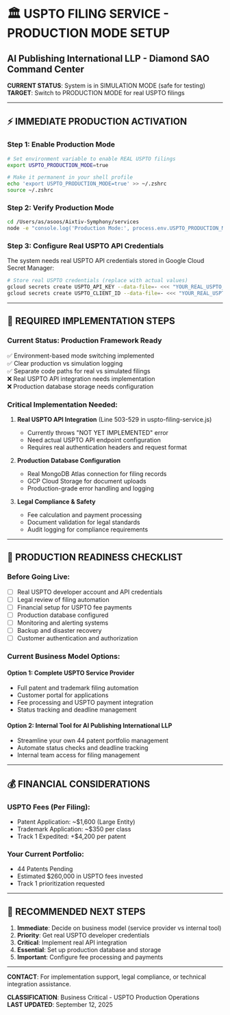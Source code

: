 # 🏛️ USPTO FILING SERVICE - PRODUCTION MODE SETUP
## AI Publishing International LLP - Diamond SAO Command Center

**CURRENT STATUS**: System is in SIMULATION MODE (safe for testing)  
**TARGET**: Switch to PRODUCTION MODE for real USPTO filings  

---

## ⚡ IMMEDIATE PRODUCTION ACTIVATION

### Step 1: Enable Production Mode
```bash
# Set environment variable to enable REAL USPTO filings
export USPTO_PRODUCTION_MODE=true

# Make it permanent in your shell profile
echo 'export USPTO_PRODUCTION_MODE=true' >> ~/.zshrc
source ~/.zshrc
```

### Step 2: Verify Production Mode
```bash
cd /Users/as/asoos/Aixtiv-Symphony/services
node -e "console.log('Production Mode:', process.env.USPTO_PRODUCTION_MODE === 'true')"
```

### Step 3: Configure Real USPTO API Credentials
The system needs real USPTO API credentials stored in Google Cloud Secret Manager:

```bash
# Store real USPTO credentials (replace with actual values)
gcloud secrets create USPTO_API_KEY --data-file=- <<< "YOUR_REAL_USPTO_API_KEY"
gcloud secrets create USPTO_CLIENT_ID --data-file=- <<< "YOUR_REAL_USPTO_CLIENT_ID"
```

---

## 🔧 REQUIRED IMPLEMENTATION STEPS

### Current Status: Production Framework Ready
✅ Environment-based mode switching implemented  
✅ Clear production vs simulation logging  
✅ Separate code paths for real vs simulated filings  
❌ Real USPTO API integration needs implementation  
❌ Production database storage needs configuration  

### Critical Implementation Needed:

1. **Real USPTO API Integration** (Line 503-529 in uspto-filing-service.js)
   - Currently throws "NOT YET IMPLEMENTED" error
   - Need actual USPTO API endpoint configuration
   - Requires real authentication headers and request format

2. **Production Database Configuration**
   - Real MongoDB Atlas connection for filing records
   - GCP Cloud Storage for document uploads
   - Production-grade error handling and logging

3. **Legal Compliance & Safety**
   - Fee calculation and payment processing
   - Document validation for legal standards
   - Audit logging for compliance requirements

---

## 🚨 PRODUCTION READINESS CHECKLIST

### Before Going Live:
- [ ] Real USPTO developer account and API credentials
- [ ] Legal review of filing automation
- [ ] Financial setup for USPTO fee payments
- [ ] Production database configured
- [ ] Monitoring and alerting systems
- [ ] Backup and disaster recovery
- [ ] Customer authentication and authorization

### Current Business Model Options:

#### Option 1: Complete USPTO Service Provider
- Full patent and trademark filing automation
- Customer portal for applications
- Fee processing and USPTO payment integration
- Status tracking and deadline management

#### Option 2: Internal Tool for AI Publishing International LLP
- Streamline your own 44 patent portfolio management
- Automate status checks and deadline tracking
- Internal team access for filing management

---

## 💰 FINANCIAL CONSIDERATIONS

### USPTO Fees (Per Filing):
- Patent Application: ~$1,600 (Large Entity)
- Trademark Application: ~$350 per class
- Track 1 Expedited: +$4,200 per patent

### Your Current Portfolio:
- 44 Patents Pending
- Estimated $260,000 in USPTO fees invested
- Track 1 prioritization requested

---

## 🎯 RECOMMENDED NEXT STEPS

1. **Immediate**: Decide on business model (service provider vs internal tool)
2. **Priority**: Get real USPTO developer credentials
3. **Critical**: Implement real API integration
4. **Essential**: Set up production database and storage
5. **Important**: Configure fee processing and payments

---

**CONTACT**: For implementation support, legal compliance, or technical integration assistance.

**CLASSIFICATION**: Business Critical - USPTO Production Operations  
**LAST UPDATED**: September 12, 2025